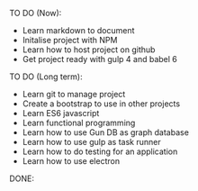 TO DO (Now):
- Learn markdown to document
- Initalise project with NPM
- Learn how to host project on github
- Get project ready with gulp 4 and babel 6

TO DO (Long term):
- Learn git to manage project
- Create a bootstrap to use in other projects
- Learn ES6 javascript
- Learn functional programming
- Learn how to use Gun DB as graph database
- Learn how to use gulp as task runner
- Learn how to do testing for an application
- Learn how to use electron

DONE:
